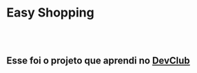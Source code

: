 <h1>Easy Shopping </h1>
<br>
<br>
<h2>Esse foi o projeto que aprendi no <a href="https://rodolfomori.com.br/devclub">DevClub</a></h2>
